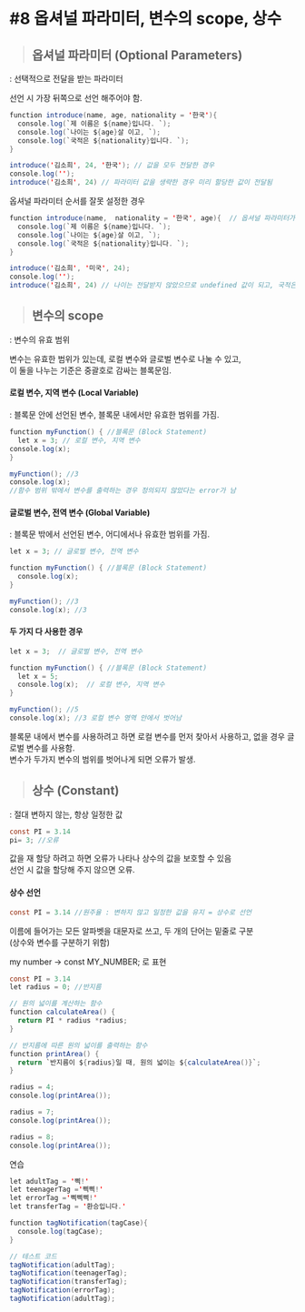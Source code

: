 # #8 옵셔널 파라미터, 변수의 scope, 상수
 >## 옵셔널 파라미터 (Optional Parameters)
 : 선택적으로 전달을 받는 파라미터   

선언 시 가장 뒤쪽으로 선언 해주어야 함.

```java
function introduce(name, age, nationality = '한국'){ 
  console.log(`제 이름은 ${name}입니다. `);
  console.log(`나이는 ${age}살 이고, `);
  console.log(`국적은 ${nationality}입니다. `);
}

introduce('김소희', 24, '한국'); // 값을 모두 전달한 경우
console.log('');
introduce('김소희', 24) // 파라미터 값을 생략한 경우 미리 할당한 값이 전달됨
```
옵셔널 파라미터 순서를 잘못 설정한 경우
```java
function introduce(name,  nationality = '한국', age){  // 옵셔널 파라미터가 중간에 있는 경우 값을 생략을 하려고 하면 문제가 생김
  console.log(`제 이름은 ${name}입니다. `);
  console.log(`나이는 ${age}살 이고, `);
  console.log(`국적은 ${nationality}입니다. `);
}

introduce('김소희', '미국', 24); 
console.log('');
introduce('김소희', 24) // 나이는 전달받지 않았으므로 undefined 값이 되고, 국적은 24가 됨
```
>## 변수의 scope
: 변수의 유효 범위

변수는 유효한 범위가 있는데, 로컬 변수와 글로벌 변수로 나눌 수 있고,  
이 둘을 나누는 기준은 중괄호로 감싸는 블록문임.


#### 로컬 변수, 지역 변수 (Local Variable) 
: 블록문 안에 선언된 변수, 블록문 내에서만 유효한 범위를 가짐.
```java
function myFunction() { //블록문 (Block Statement)
  let x = 3; // 로컬 변수, 지역 변수 
console.log(x); 
}

myFunction(); //3
console.log(x); 
//함수 범위 밖에서 변수를 출력하는 경우 정의되지 않았다는 error가 남 
```
#### 글로벌 변수, 전역 변수 (Global Variable) 
 : 블록문 밖에서 선언된 변수, 어디에서나 유효한 범위를 가짐.
```java
let x = 3; // 글로벌 변수, 전역 변수 

function myFunction() { //블록문 (Block Statement)
  console.log(x); 
}

myFunction(); //3
console.log(x); //3
```
#### 두 가지 다 사용한 경우
```java
let x = 3;  // 글로벌 변수, 전역 변수

function myFunction() { //블록문 (Block Statement)
  let x = 5; 
  console.log(x);  // 로컬 변수, 지역 변수 
}

myFunction(); //5
console.log(x); //3 로컬 변수 영역 안에서 벗어남 
```
블록문 내에서 변수를 사용하려고 하면 로컬 변수를 먼저 찾아서 사용하고, 없을 경우 글로벌 변수를 사용함.  
변수가 두가지 변수의 범위를 벗어나게 되면 오류가 발생.

>## 상수 (Constant)
: 절대 변하지 않는, 항상 일정한 값 
```java
const PI = 3.14 
pi= 3; //오류
```
값을 재 할당 하려고 하면 오류가 나타나 상수의 값을 보호할 수 있음   
선언 시 값을 할당해 주지 않으면 오류.

#### 상수 선언
```java
const PI = 3.14 //원주율 : 변하지 않고 일정한 값을 유지 = 상수로 선언 
```
이름에 들어가는 모든 알파벳을 대문자로 쓰고, 두 개의 단어는 밑줄로 구분   
(상수와 변수를 구분하기 위함)

my number 
→ const MY_NUMBER; 로 표현

```java
const PI = 3.14 
let radius = 0; //반지름 

// 원의 넓이를 계산하는 함수
function calculateArea() {
  return PI * radius *radius;
}

// 반지름에 따른 원의 넓이를 출력하는 함수
function printArea() {
  return `반지름이 ${radius}일 때, 원의 넓이는 ${calculateArea()}`;
}

radius = 4;
console.log(printArea());

radius = 7;
console.log(printArea());

radius = 8;
console.log(printArea());
```
연습 

```java
let adultTag = '삑!'
let teenagerTag ='삑삑!'
let errorTag ='삑삑삑!'
let transferTag = '환승입니다.'

function tagNotification(tagCase){
  console.log(tagCase);
}

// 테스트 코드
tagNotification(adultTag);
tagNotification(teenagerTag);
tagNotification(transferTag);
tagNotification(errorTag);
tagNotification(adultTag);

```
